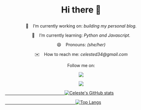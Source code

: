<h1 align='center'>

 Hi there 👋

</h1>

<p align='center'>
  🔭 &ensp; I’m currently working on: <em> building my personal blog. </em> 
</p> 

<p align='center'>
  🌱 &ensp; I’m currently learning: <em> Python and Javascript. </em> 
</p> 

<p align='center'>
  😄 &ensp; Pronouns: <em> (she/her) </em> 
 </p>
 
 <p align='center'>
   ✉️ &ensp;  How to reach me: <em> celested34@gmail.com </em> 
 </p>
 


<p align='center'>
  Follow me on: 
</p>

<p align='center'>
<a href="https://www.twitter.com/in/celeste_des/">
<img src="https://img.shields.io/badge/Twitter-1DA1F2?style=for-the-badge&logo=twitter&logoColor=white" /> 
</p>
  
<p align='center'>  
<a href="https://www.linkedin.com/in/celeste-de-santiago/">
<img src="https://img.shields.io/badge/LinkedIn-0077B5?style=for-the-badge&logo=linkedin&logoColor=white" />
</p>



&emsp; &emsp; &emsp; &emsp; &emsp; &emsp; &emsp; &emsp; &emsp; &emsp; &emsp; ![Celeste's GitHub stats](https://github-readme-stats.vercel.app/api?username=Celested34&?count_private=true&show_icons=true&theme=algolia)



&emsp; &emsp; &emsp; &emsp; &emsp; &emsp; &emsp; &emsp; &emsp; &emsp; &emsp; &emsp; &emsp; [![Top Langs](https://github-readme-stats.vercel.app/api/top-langs/?username=Celested34&layout=compact)](https://github.com/anuraghazra/github-readme-stats)


